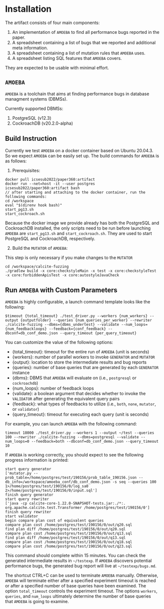 # Installation

The artifact consists of four main components:

1. An implementation of `AMOEBA` to find all performance bugs reported in the paper.
2. A spreadsheet containing a list of bugs that we reported and additional meta information.
3. A spreadsheet containing a list of mutation rules that `AMOEBA` uses.
4. A spreadsheet listing SQL features that `AMOEBA` covers.

They are expected to be usable with minimal effort.


## `AMOEBA`

`AMOEBA` is a toolchain that aims at finding performance bugs in database managment systems (DBMSs).

Currently supported DBMSs:
1. PostgreSQL (v12.3)
2. CockroachDB (v20.2.0-alpha)

## Build Instruction
Currently we test `AMOEBA` on a docker container based on Ubuntu 20.04.3. So we expect `AMOEBA` can be easily set up.
The build commands for `AMOEBA` is as follows:

1. Prerequisites:
```
docker pull icsesub2022/paper360:artifact
docker run --net=host -it --user postgres icsesub2022/paper360:artifact bash
// after starting and attaching to the docker container, run the following commands: 
cd /workspace
eval "$(direnv hook bash)"
start_pg13.sh
start_cockroach.sh
```
Because the docker image we provide already has both the PostgreSQL and CockroachDB installed, the only scripts need to be run before launching `AMOEBA` are `start_pg13.sh` and `start_cockroach.sh`. They are used to start PostgreSQL and CockroachDB, respectively. 

2. Build the `MUTATOR` of `AMOEBA`:

This step is only necessary if you make changes to the `MUTATOR`
```
cd /workspace/calcite-fuzzing
./gradlew build -x core:checkstyleMain -x test -x core:checkstyleTest -x core:forbiddenApisTest -x core:autostyleJavaCheck

```

## Run `AMOEBA` with Custom Parameters
`AMOEBA` is highly configurable, a launch command template looks like the following:
```
$timeout {total_timeout} ./test_driver.py --workers {num_workers} --output {outputfolder} --queries {num_queries_per_worker} --rewriter ./calcite-fuzzing --dbms={dbms_undertest} --validate --num_loops={num_feedbackloops} --feedback={conf_feedback} --dbconf=db_conf_demo.json --query_timeout {per_query_timeout}

```

You can customize the value of the following options:
- {total_timeout}: timeout for the entire run of `AMOEBA` (unit is seconds)
- {workers}: number of parallel workers to invoke `GENERATOR` and `MUTATOR`
- {output}: location to store the intermediate results and bug reports
- {queries}: number of base queries that are generated by each `GENERATOR` instance
- {dbms}: DBMS that `AMOEBA` will evaluate on (i.e., `postgresql` or `cockroachdb`) 
- {num_loops}: number of feedback loops
- {validate}: a boolean argument that decides whether to invoke the `VALIDATOR` after generating the equivalent query pairs
- {feedback}: what types of feedbacks to utilize (i.e., `both`, `none`, `mutator`, or `validator`)
- {query_timeout}: timeout for executing each query (unit is seconds)


For example, you can launch `AMOEBA` with the following command:

```
timeout 18000 ./test_driver.py --workers 1 --output ~/test --queries 100 --rewriter ./calcite-fuzzing --dbms=postgresql --validate --num_loops=0 --feedback=both --dbconf=db_conf_demo.json --query_timeout 10
```
If `AMOEBA` is working correctly, you should expect to see the following progress information is printed:
```
start query generator
['mutator.py --prob_table=/home/postgres/test/190156/prob_table_190156.json --db_info=/workspace/amoeba_conf/db_conf_demo.json -s seq --queries 100 1>/home/postgres/test/190156/0/log_sa0 2>/home/postgres/test/190156/0/input.sql']
finish query generator
start query rewriter
['java -cp calcite-core-1.22.0-SNAPSHOT-tests.jar:./*:. org.apache.calcite.test.Transformer /home/postgres/test/190156/0']
finish query rewriter
start validator
begin compare plan cost of equivalent queries
compare plan cost /home/postgres/test/190156/0/out/q20.sql
find plan diff /home/postgres/test/190156/0/out/q20.sql
compare plan cost /home/postgres/test/190156/0/out/q13.sql
find plan diff /home/postgres/test/190156/0/out/q13.sql
compare plan cost /home/postgres/test/190156/0/out/q18.sql
compare plan cost /home/postgres/test/190156/0/out/q23.sql
```
This command should complete within 15 minutes. You can check the generated intermediate results in `~/testexp`. If `AMOEBA` discovers potential performance bugs, the generated bug report will live at `~/testexp/bugs.md`.

The shortcut CTRL+C can be used to terminate `AMOEBA` manually. Otherwise, `AMOEBA` will terminate either after a specified experiment timeout is reached or after a specified number of base queries have been examined. The option `total_timeout` controls the experiment timeout. The options `workers`,  `queries`, and `num_loops` ultimately determine the number of base queries that `AMOEBA` is going to examine.


